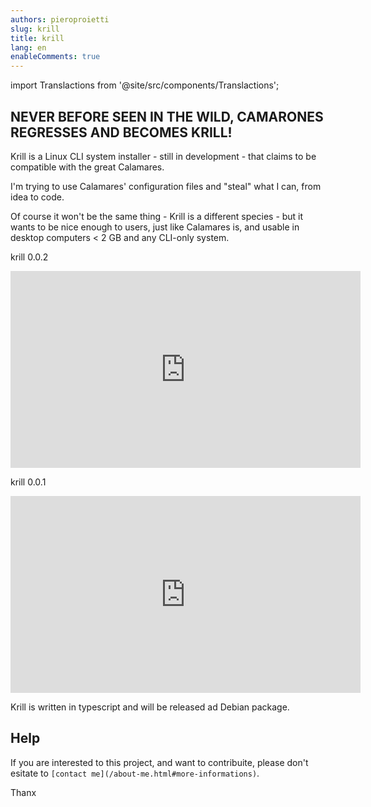 ```yaml
---
authors: pieroproietti
slug: krill
title: krill
lang: en
enableComments: true
---
```

import Translactions from '@site/src/components/Translactions';

<Translactions />

## NEVER BEFORE SEEN IN THE WILD, CAMARONES REGRESSES AND BECOMES KRILL!

Krill is a Linux CLI system installer - still in development - that claims to be compatible with the great Calamares.

I'm trying to use Calamares' configuration files and "steal" what I can, from idea to code.

Of course it won't be the same thing - Krill is a different species - but it wants to be nice enough to users, just like Calamares is, and usable in desktop computers < 2 GB and any CLI-only system.

krill 0.0.2
<iframe width="560" height="315" src="https://www.youtube.com/embed/u2axq5BqZxM" title="YouTube video player" frameborder="0" allow="accelerometer; autoplay; clipboard-write; encrypted-media; gyroscope; picture-in-picture; web-share" allowfullscreen></iframe>

krill 0.0.1
<iframe width="560" height="315" src="https://www.youtube.com/embed/bnO4hm6EIcE" title="YouTube video player" frameborder="0" allow="accelerometer; autoplay; clipboard-write; encrypted-media; gyroscope; picture-in-picture; web-share" allowfullscreen></iframe>

Krill is written in typescript and will be released ad Debian package.

## Help

If you are interested to this project, and want to contribuite, please don't esitate to ```[contact me](/about-me.html#more-informations)```. 

Thanx
